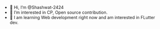 - 👋 Hi, I’m @Shashwat-2424
- 👀 I’m interested in CP, Open source contribution.
- 🌱 I am learning Web development right now and am interested in FLutter dev.

<!---
Shashwat-2424/Shashwat-2424 is a ✨ special ✨ repository because its `README.md` (this file) appears on your GitHub profile.
You can click the Preview link to take a look at your changes.
--->
